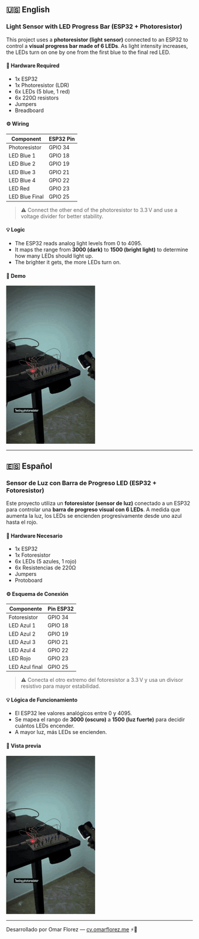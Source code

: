 ## 🇺🇸 English

### Light Sensor with LED Progress Bar (ESP32 + Photoresistor)

This project uses a **photoresistor (light sensor)** connected to an ESP32 to control a **visual progress bar made of 6 LEDs**. As light intensity increases, the LEDs turn on one by one from the first blue to the final red LED.

#### 🔧 Hardware Required

- 1x ESP32  
- 1x Photoresistor (LDR)  
- 6x LEDs (5 blue, 1 red)  
- 6x 220Ω resistors  
- Jumpers  
- Breadboard

#### ⚙️ Wiring

| Component       | ESP32 Pin |
|----------------|-----------|
| Photoresistor  | GPIO 34   |
| LED Blue 1     | GPIO 18   |
| LED Blue 2     | GPIO 19   |
| LED Blue 3     | GPIO 21   |
| LED Blue 4     | GPIO 22   |
| LED Red        | GPIO 23   |
| LED Blue Final | GPIO 25   |

> ⚠️ Connect the other end of the photoresistor to 3.3 V and use a voltage divider for better stability.

#### 💡 Logic

- The ESP32 reads analog light levels from 0 to 4095.
- It maps the range from **3000 (dark)** to **1500 (bright light)** to determine how many LEDs should light up.
- The brighter it gets, the more LEDs turn on.

#### 📸 Demo

![Demo](demo.gif)

---

## 🇪🇸 Español

### Sensor de Luz con Barra de Progreso LED (ESP32 + Fotoresistor)

Este proyecto utiliza un **fotoresistor (sensor de luz)** conectado a un ESP32 para controlar una **barra de progreso visual con 6 LEDs**. A medida que aumenta la luz, los LEDs se encienden progresivamente desde uno azul hasta el rojo.

#### 🔧 Hardware Necesario

- 1x ESP32  
- 1x Fotoresistor  
- 6x LEDs (5 azules, 1 rojo)  
- 6x Resistencias de 220Ω  
- Jumpers  
- Protoboard

#### ⚙️ Esquema de Conexión

| Componente      | Pin ESP32 |
|-----------------|-----------|
| Fotoresistor    | GPIO 34   |
| LED Azul 1      | GPIO 18   |
| LED Azul 2      | GPIO 19   |
| LED Azul 3      | GPIO 21   |
| LED Azul 4      | GPIO 22   |
| LED Rojo        | GPIO 23   |
| LED Azul final  | GPIO 25   |

> ⚠️ Conecta el otro extremo del fotoresistor a 3.3 V y usa un divisor resistivo para mayor estabilidad.

#### 💡 Lógica de Funcionamiento

- El ESP32 lee valores analógicos entre 0 y 4095.
- Se mapea el rango de **3000 (oscuro)** a **1500 (luz fuerte)** para decidir cuántos LEDs encender.
- A mayor luz, más LEDs se encienden.

#### 📸 Vista previa

![Demo del proyecto](demo.gif)

---

Desarrollado por Omar Florez — [cv.omarflorez.me](https://cv.omarflorez.me) ⚡️🤖
